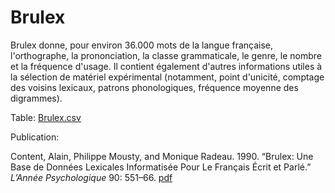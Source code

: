 # Brulex

Brulex donne, pour environ 36.000 mots de la
langue française, l'orthographe, la prononciation, la classe
grammaticale, le genre, le nombre et la fréquence d'usage. Il
contient également d'autres informations utiles à la sélection de
matériel expérimental (notamment, point d'unicité, comptage des
voisins lexicaux, patrons phonologiques, fréquence moyenne des
digrammes).

Table: [Brulex.csv](http://www.lexique.org/databases/Brulex/Brulex-utf8.csv)

Publication:

Content, Alain, Philippe Mousty, and Monique Radeau. 1990. “Brulex: Une Base de Données Lexicales Informatisée Pour Le Français Écrit et Parlé.” _L’Année Psychologique_ 90: 551–66. [pdf](Brulex-ContentMoustyRadeau1990.pdf)
